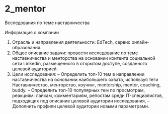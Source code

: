# 2_mentor

Bсследования по теме наставничества


Информация о компании
1. Отрасль и направления деятельности: EdTech, сервис онлайн-
образования.
2. Общее описание задачи: провести исследование по теме
наставничества и менторства на основании контента социальной сети
Linkedin, размещенного в открытом доступе, созданного целевой
аудиторией.
3. Цели исследования: – Определить топ-10 тем в направлении наставничества на основании
наибольшего охвата, используя теги Наставничество, менторство,
коучинг, mentorship, mentor, coaching, buddy.
– Определить топ-10 популярных тем по просмотрам, реакциям: лайкам,
комментариям, репостам среди IT-специалистов, подходящих под
описание целевой аудитории исследования,
– Дополнить профили целевой аудитории новыми параметрами.
